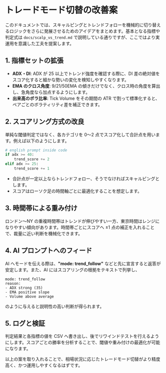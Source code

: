 # トレードモード切替の改善案

このドキュメントでは、スキャルピングとトレンドフォローを機械的に切り替えるロジックをさらに発展させるためのアイデアをまとめます。基本となる指標や判定式は `docs/scalp_vs_trend.md` で説明している通りですが、ここではより実運用を意識した工夫を提案します。

## 1. 指標セットの拡張

- **ADX・DI**: ADX が 25 以上でトレンド強度を確認する際に、DI 差の絶対値をスコア化すると細かな勢いの変化を検知しやすくなります。
- **EMA のクロス角度**: 9/21/50EMA の傾きだけでなく、クロス時の角度を算出し、急角度なら加点するようにします。
- **出来高のボラ比率**: Tick Volume をその期間の ATR で割って標準化すると、ペアごとのボラティリティ差を補正できます。

## 2. スコアリング方式の改良

単純な閾値判定ではなく、各カテゴリを 0〜2 点でスコア化して合計点を用います。例えば以下のようにします。

```python
# english prompt inside code
if adx >= 40:
    trend_score += 2
elif adx >= 25:
    trend_score += 1
```

- 合計点が一定以上ならトレンドフォロー、そうでなければスキャルピングとします。
- スコアはローソク足の時間軸ごとに最適化することを想定します。

## 3. 時間帯による重み付け

ロンドン～NY の重複時間帯はトレンドが伸びやすい一方、東京時間はレンジになりやすい傾向があります。時間帯ごとにスコアへ ±1 点の補正を入れることで、裁量に近い判断を機械化できます。

## 4. AI プロンプトへのフィード

AI へモードを伝える際は、**"mode: trend_follow"** などと先に宣言すると返答が安定します。また、AI にはスコアリングの根拠をテキストで列挙し、

```
mode: trend_follow
reason:
- ADX strong (35)
- EMA positive slope
- Volume above average
```

のように与えると説明性の高い判断が得られます。

## 5. ログと検証

判定結果と各指標の値を CSV へ書き出し、後でリワインドテストを行えるようにします。スコアごとの勝率を分析することで、閾値や重み付けの最適化が可能になります。

以上の案を取り入れることで、相場状況に応じたトレードモード切替がより精度高く、かつ運用しやすくなるはずです。
